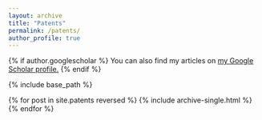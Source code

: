 ```yaml
---
layout: archive
title: "Patents"
permalink: /patents/
author_profile: true
---
```


{% if author.googlescholar %}
  You can also find my articles on <u><a href="{{author.googlescholar}}">my Google Scholar profile</a>.</u>
{% endif %}

{% include base_path %}

{% for post in site.patents reversed %}
  {% include archive-single.html %}
{% endfor %}


